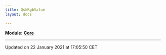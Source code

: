 ```yaml
---
title: QskRgbValue
layout: docs

---
```



**Module:** **[Core](/docs/modules/group___core/)**



-------------------------------

Updated on 22 January 2021 at 17:05:50 CET